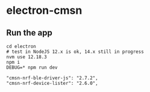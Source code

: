 # electron-cmsn

## Run the app

```shell
cd electron
# test in NodeJS 12.x is ok, 14.x still in progress
nvm use 12.18.3
npm i
DEBUG=* npm run dev

"cmsn-nrf-ble-driver-js": "2.7.2",
"cmsn-nrf-device-lister": "2.6.0",
```

